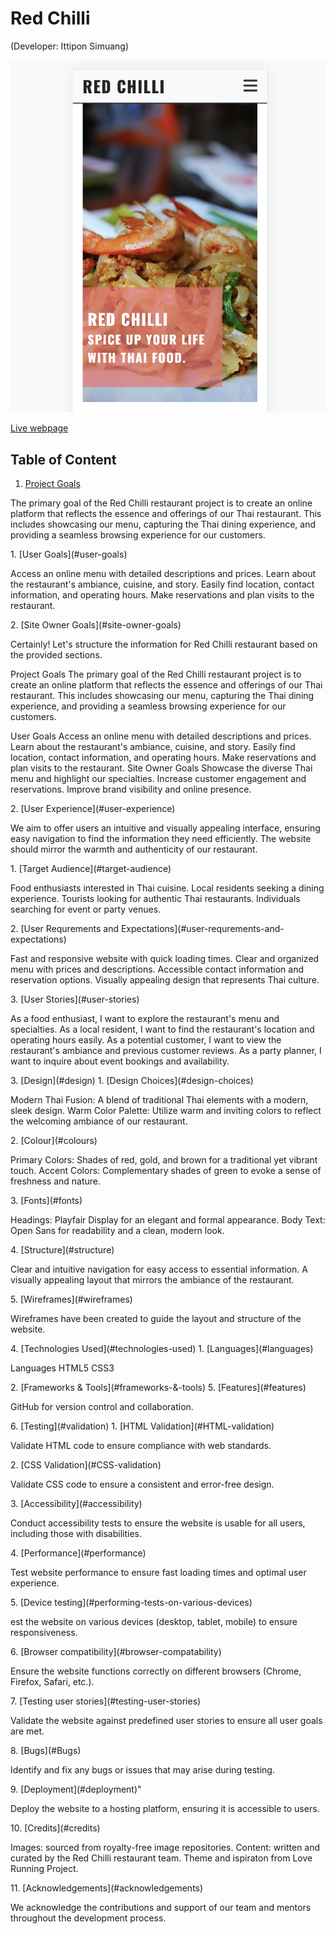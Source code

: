 # Red Chilli
(Developer: Ittipon Simuang)

![Mockup image](/docs/features/photo-one.png)

[Live webpage](https://ittiponsim.github.io/CI_PP1_TR/index.html)

## Table of Content

1. [Project Goals](#project-goals)
<p>The primary goal of the Red Chilli restaurant project is to create an online platform that reflects the essence and offerings of our Thai restaurant. This includes showcasing our menu, capturing the Thai dining experience, and providing a seamless browsing experience for our customers.

</p>
    1. [User Goals](#user-goals)
    <p>Access an online menu with detailed descriptions and prices.
Learn about the restaurant's ambiance, cuisine, and story.
Easily find location, contact information, and operating hours.
Make reservations and plan visits to the restaurant.
</p>
    2. [Site Owner Goals](#site-owner-goals)
    <p>
Certainly! Let's structure the information for Red Chilli restaurant based on the provided sections.

Project Goals
The primary goal of the Red Chilli restaurant project is to create an online platform that reflects the essence and offerings of our Thai restaurant. This includes showcasing our menu, capturing the Thai dining experience, and providing a seamless browsing experience for our customers.

User Goals
Access an online menu with detailed descriptions and prices.
Learn about the restaurant's ambiance, cuisine, and story.
Easily find location, contact information, and operating hours.
Make reservations and plan visits to the restaurant.
Site Owner Goals
Showcase the diverse Thai menu and highlight our specialties.
Increase customer engagement and reservations.
Improve brand visibility and online presence.
</p>
2. [User Experience](#user-experience)
<p>We aim to offer users an intuitive and visually appealing interface, ensuring easy navigation to find the information they need efficiently. The website should mirror the warmth and authenticity of our restaurant.

</p>
    1. [Target Audience](#target-audience)
    <p>Food enthusiasts interested in Thai cuisine.
Local residents seeking a dining experience.
Tourists looking for authentic Thai restaurants.
Individuals searching for event or party venues.
</p>
    2. [User Requrements and Expectations](#user-requrements-and-expectations)
    <p>Fast and responsive website with quick loading times.
Clear and organized menu with prices and descriptions.
Accessible contact information and reservation options.
Visually appealing design that represents Thai culture.</p>
    3. [User Stories](#user-stories)
    <p>As a food enthusiast, I want to explore the restaurant's menu and specialties.
As a local resident, I want to find the restaurant's location and operating hours easily.
As a potential customer, I want to view the restaurant's ambiance and previous customer reviews.
As a party planner, I want to inquire about event bookings and availability.</p>
3. [Design](#design)
    1. [Design Choices](#design-choices)
    <p>Modern Thai Fusion: A blend of traditional Thai elements with a modern, sleek design.
Warm Color Palette: Utilize warm and inviting colors to reflect the welcoming ambiance of our restaurant.
</p>
    2. [Colour](#colours) 
    <p>Primary Colors: Shades of red, gold, and brown for a traditional yet vibrant touch.
Accent Colors: Complementary shades of green to evoke a sense of freshness and nature.</p>
    3. [Fonts](#fonts)
    <p>Headings: Playfair Display for an elegant and formal appearance.
Body Text: Open Sans for readability and a clean, modern look.</p>
    4. [Structure](#structure)
    <p>Clear and intuitive navigation for easy access to essential information.
A visually appealing layout that mirrors the ambiance of the restaurant.</p>
    5. [Wireframes](#wireframes) 
    <p>Wireframes have been created to guide the layout and structure of the website.</p>
4. [Technologies Used](#technologies-used)
    1. [Languages](#languages)
    <p>Languages
HTML5
CSS3</p>
    2. [Frameworks & Tools](#frameworks-&-tools)
5. [Features](#features)
<p>GitHub for version control and collaboration.</p>
6. [Testing](#validation)
    1. [HTML Validation](#HTML-validation)
    <p>Validate HTML code to ensure compliance with web standards.</p>
    2. [CSS Validation](#CSS-validation)
    <p>Validate CSS code to ensure a consistent and error-free design.</p>
    3. [Accessibility](#accessibility)
    <p>Conduct accessibility tests to ensure the website is usable for all users, including those with disabilities.</p>
    4. [Performance](#performance)
    <p>Test website performance to ensure fast loading times and optimal user experience.</p>
    5. [Device testing](#performing-tests-on-various-devices)
    <p>est the website on various devices (desktop, tablet, mobile) to ensure responsiveness.</p>
    6. [Browser compatibility](#browser-compatability)
    <p>Ensure the website functions correctly on different browsers (Chrome, Firefox, Safari, etc.).</p>
    7. [Testing user stories](#testing-user-stories)
    <p>Validate the website against predefined user stories to ensure all user goals are met.
</p>
8. [Bugs](#Bugs)
<p>Identify and fix any bugs or issues that may arise during testing.
</p>
9. [Deployment](#deployment)"
<p>Deploy the website to a hosting platform, ensuring it is accessible to users.
</p>
10. [Credits](#credits)
<p>Images: sourced from royalty-free image repositories.
Content: written and curated by the Red Chilli restaurant team. Theme and ispiraton from Love Running Project.
</p>
11. [Acknowledgements](#acknowledgements)
<p>We acknowledge the contributions and support of our team and mentors throughout the development process.</p>
<!-- 
## Project Goals 


